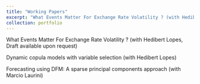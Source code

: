 ```yaml
---
title: "Working Papers"
excerpt: "What Events Matter For Exchange Rate Volatility ? (with Hedibert Lopes, Draft available upon request) <br> Dynamic copula models with variable selection (with Hedibert Lopes) <br> Forecasting using DFM: A sparse principal components approach (with Marcio Laurini) "
collection: portfolio
---
```


What Events Matter For Exchange Rate Volatility ? (with Hedibert Lopes, Draft available upon request)<br>

Dynamic copula models with variable selection (with Hedibert Lopes)<br>

Forecasting using DFM: A sparse principal components approach (with Marcio Laurini)
